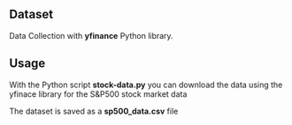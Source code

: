 ## Dataset

Data Collection with **yfinance** Python library.


## Usage 

With the Python script **stock-data.py** you can download the data using the yfinace library for the S&P500 stock market data

The dataset is saved as a **sp500_data.csv** file
